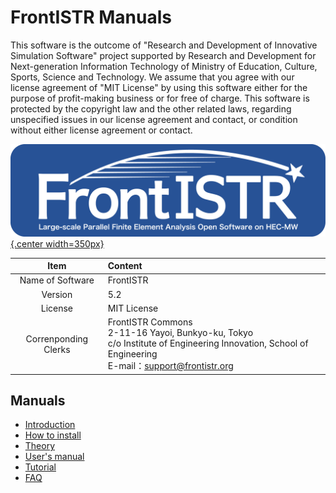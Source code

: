 <!-- 表記は FrontISTR ver. 0.0 で統一します -->
# FrontISTR Manuals

This software is the outcome of "Research and Development of Innovative Simulation Software" project supported by Research and Development for Next-generation Information Technology of Ministry of Education, Culture, Sports, Science and Technology. We assume that you agree with our license agreement of "MIT License" by using this software either for the purpose of profit-making business or for free of charge. This software is protected by the copyright law and the other related laws, regarding unspecified issues in our license agreement and contact, or condition without either license agreement or contact.

[![FrontISTR](./image/FrontISTR_logo.png){.center width=350px}](https://www.frontistr.com)

| Item             | Content                    |
|:----------------:|:---------------------------|
| Name of Software | FrontISTR                  |
| Version          | 5.2                      |
| License          | MIT License                |
| Correnponding Clerks | FrontISTR Commons<br>2-11-16 Yayoi, Bunkyo-ku, Tokyo<br>c/o Institute of Engineering Innovation, School of Engineering<br>E-mail：support@frontistr.org |

## Manuals

  - [Introduction](./intro/index.md)
  - [How to install](./install/index.md)
  - [Theory](./theory/index.md)
  - [User's manual](./analysis/index.md)
  - [Tutorial](./tutorial/index.md)
  - [FAQ](./faq/index.md)

<!-- ここまでテンプレート -->

